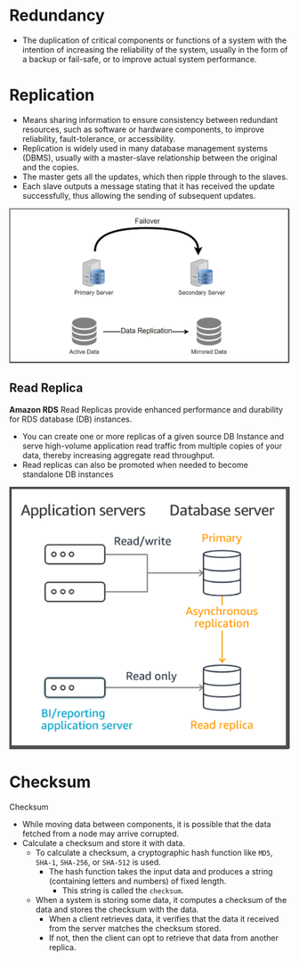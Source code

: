 # Redundancy
 - The duplication of critical components or functions of a system with the intention of increasing the reliability of the system, usually in the form of a backup or fail-safe, or to improve actual system performance.

# Replication
 - Means sharing information to ensure consistency between redundant resources, such as software or hardware components, to improve reliability, fault-tolerance, or accessibility.
 - Replication is widely used in many database management systems (DBMS), usually with a master-slave relationship between the original and the copies.
 - The master gets all the updates, which then ripple through to the slaves.
 - Each slave outputs a message stating that it has received the update successfully, thus allowing the sending of subsequent updates.

![Failover Primary Server Secondary Server —Data Replication—y Active Data Mirrored Data ](https://raw.githubusercontent.com/lambda826/My-Notebook/master/08%20Distributed%20System/01%20System%20Design/01%20System%20Design%20Tools/resource/replication/Replication.png)

## Read Replica

**Amazon RDS** Read Replicas provide enhanced performance and durability for RDS database (DB) instances.
 - You can create one or more replicas of a given source DB Instance and serve high-volume application read traffic from multiple copies of your data, thereby increasing aggregate read throughput.
 - Read replicas can also be promoted when needed to become standalone DB instances

![Read Replication](https://raw.githubusercontent.com/lambda826/My-Notebook/master/08%20Distributed%20System/01%20System%20Design/01%20System%20Design%20Tools/resource/replication/Read%20Replication.png)


# Checksum
Checksum
- While moving data between components, it is possible that the data fetched from a node may arrive corrupted.
- Calculate a checksum and store it with data.
	- To calculate a checksum, a cryptographic hash function like `MD5`, `SHA-1`, `SHA-256`, or `SHA-512` is used.
		- The hash function takes the input data and produces a string (containing letters and numbers) of fixed length.
			- This string is called the `checksum`.
	- When a system is storing some data, it computes a checksum of the data and stores the checksum with the data.
		- When a client retrieves data, it verifies that the data it received from the server matches the checksum stored.
		- If not, then the client can opt to retrieve that data from another replica.

<!--stackedit_data:
eyJoaXN0b3J5IjpbLTE5MzE1MDYyMTJdfQ==
-->